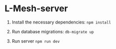 # L-Mesh-server

1. Install the necessary dependencies:
` npm install `

2. Run database migrations:
` db-migrate up `

3. Run server
` npm run dev `